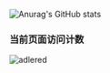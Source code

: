 <!-- ### Hi there 👋 -->
![Anurag's GitHub stats](https://github-readme-stats.vercel.app/api?username=solitude-mix&show_icons=true&theme=transparent)
<!--
**solitude-mix/solitude-mix** is a ✨ _special_ ✨ repository because its `README.md` (this file) appears on your GitHub profile.

Here are some ideas to get you started:

- 🔭 I’m currently working on ...
- 🌱 I’m currently learning ...
- 👯 I’m looking to collaborate on ...
- 🤔 I’m looking for help with ...
- 💬 Ask me about ...
- 📫 How to reach me: ...
- 😄 Pronouns: ...
- ⚡ Fun fact: ...
-->
### 当前页面访问计数

![adlered](https://count.getloli.com/get/@solitude-mix)
